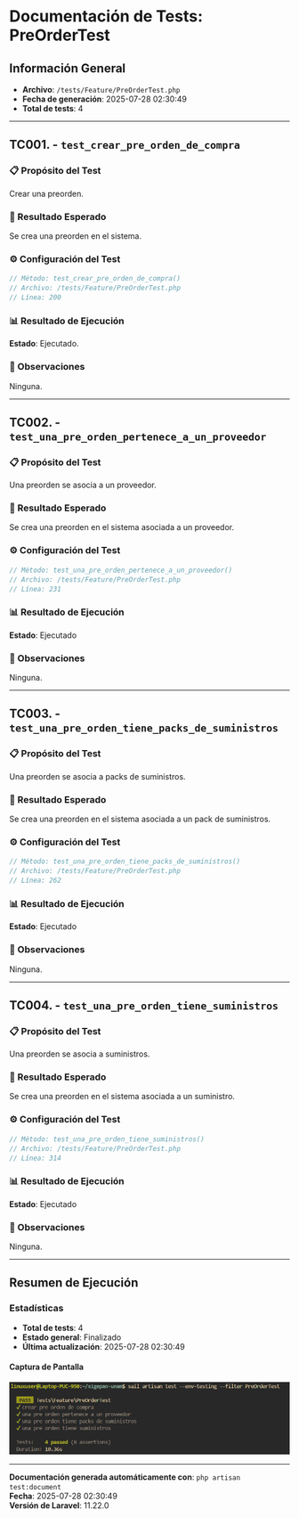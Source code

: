 # Documentación de Tests: PreOrderTest

## Información General
- **Archivo**: `/tests/Feature/PreOrderTest.php`
- **Fecha de generación**: 2025-07-28 02:30:49
- **Total de tests**: 4

---

## TC001. - `test_crear_pre_orden_de_compra`

### 📋 Propósito del Test
Crear una preorden.

### 🎯 Resultado Esperado
Se crea una preorden en el sistema.

### ⚙️ Configuración del Test
```php
// Método: test_crear_pre_orden_de_compra()
// Archivo: /tests/Feature/PreOrderTest.php
// Línea: 200
```

### 📊 Resultado de Ejecución
**Estado**: Ejecutado.

### 📝 Observaciones
Ninguna.

---

## TC002. - `test_una_pre_orden_pertenece_a_un_proveedor`

### 📋 Propósito del Test
Una preorden se asocia a un proveedor.

### 🎯 Resultado Esperado
Se crea una preorden en el sistema asociada a un proveedor.

### ⚙️ Configuración del Test
```php
// Método: test_una_pre_orden_pertenece_a_un_proveedor()
// Archivo: /tests/Feature/PreOrderTest.php
// Línea: 231
```

### 📊 Resultado de Ejecución
**Estado**: Ejecutado

### 📝 Observaciones
Ninguna.

---

## TC003. - `test_una_pre_orden_tiene_packs_de_suministros`

### 📋 Propósito del Test
Una preorden se asocia a packs de suministros.

### 🎯 Resultado Esperado
Se crea una preorden en el sistema asociada a un pack de suministros.

### ⚙️ Configuración del Test
```php
// Método: test_una_pre_orden_tiene_packs_de_suministros()
// Archivo: /tests/Feature/PreOrderTest.php
// Línea: 262
```

### 📊 Resultado de Ejecución
**Estado**: Ejecutado

### 📝 Observaciones
Ninguna.

---

## TC004. - `test_una_pre_orden_tiene_suministros`

### 📋 Propósito del Test
Una preorden se asocia a suministros.

### 🎯 Resultado Esperado
Se crea una preorden en el sistema asociada a un suministro.

### ⚙️ Configuración del Test
```php
// Método: test_una_pre_orden_tiene_suministros()
// Archivo: /tests/Feature/PreOrderTest.php
// Línea: 314
```

### 📊 Resultado de Ejecución
**Estado**: Ejecutado

### 📝 Observaciones
Ninguna.

---

## Resumen de Ejecución

### Estadísticas
- **Total de tests**: 4
- **Estado general**: Finalizado
- **Última actualización**: 2025-07-28 02:30:49

#### Captura de Pantalla
![Test Result Screenshot](screenshots/pre_order_all_result.png)

---

**Documentación generada automáticamente con**: `php artisan test:document`  
**Fecha**: 2025-07-28 02:30:49  
**Versión de Laravel**: 11.22.0  
